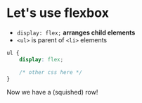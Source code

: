 # Let's use flexbox

- `display: flex;` **arranges child elements**
- `<ul>` is parent of `<li>` elements

```css
ul {
    display: flex;

    /* other css here */
}
```

Now we have a (squished) row!
